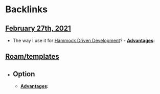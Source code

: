 
# Backlinks
## [February 27th, 2021](<February 27th, 2021.md>)
- The way I use it for [Hammock Driven Development](<Hammock Driven Development.md>)?
            - **[Advantages](<Advantages.md>):**

## [Roam/templates](<Roam/templates.md>)
- ## Option
    - **[Advantages](<Advantages.md>):**


